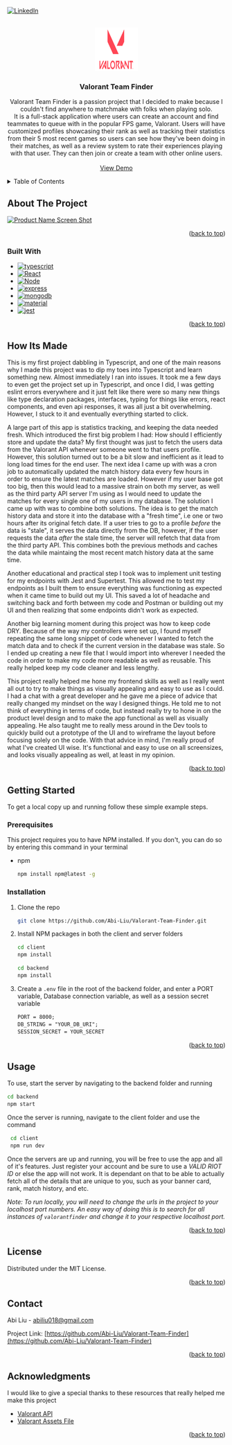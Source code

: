 <!-- Improved compatibility of back to top link: See: https://github.com/othneildrew/Best-README-Template/pull/73 -->

<a name="readme-top"></a>

<!--
*** Thanks for checking out the Best-README-Template. If you have a suggestion
*** that would make this better, please fork the repo and create a pull request
*** or simply open an issue with the tag "enhancement".
*** Don't forget to give the project a star!
*** Thanks again! Now go create something AMAZING! :D
-->

<!-- PROJECT SHIELDS -->
<!--
*** I'm using markdown "reference style" links for readability.
*** Reference links are enclosed in brackets [ ] instead of parentheses ( ).
*** See the bottom of this document for the declaration of the reference variables
*** for contributors-url, forks-url, etc. This is an optional, concise syntax you may use.
*** https://www.markdownguide.org/basic-syntax/#reference-style-links
-->

[![LinkedIn][linkedin-shield]][linkedin-url]

<!-- PROJECT LOGO -->
<br />
<div align="center">
  <a href="https://github.com/Abi-Liu/Valorant-Team-Finder">
    <img src="client/src/assets/LogoIcon.svg" alt="Logo" width="100" height="100">
  </a>

<h3 align="center">Valorant Team Finder</h3>

  <p align="center">
    Valorant Team Finder is a passion project that I decided to make because I couldn't find anywhere to matchmake with folks when playing solo.
    <br />
    It is a full-stack application where users can create an account and find teammates to queue with in the popular FPS game, Valorant. Users will have customized profiles showcasing their rank as well as tracking their statistics from their 5 most recent games so        users can see how they've been doing in their matches, as well as a review system to rate their experiences playing with that user. They can then join or create a team with other online users.
    <br />
    <br />
    <a href="https://valorantfinder.netlify.app/">View Demo</a>
 
  </p>
</div>

<!-- TABLE OF CONTENTS -->
<details>
  <summary>Table of Contents</summary>
  <ol>
    <li>
      <a href="#about-the-project">About The Project</a>
      <ul>
        <li><a href="#built-with">Built With</a></li>
      </ul>
    </li>
    <li>
      <a href = "#how-its-made">How It's Made</a>
    </li>
    <li>
      <a href="#getting-started">Getting Started</a>
      <ul>
        <li><a href="#prerequisites">Prerequisites</a></li>
        <li><a href="#installation">Installation</a></li>
      </ul>
    </li>
    <li><a href="#usage">Usage</a></li>
    <li><a href="#license">License</a></li>
    <li><a href="#contact">Contact</a></li>
    <li><a href="#acknowledgments">Acknowledgments</a></li>
  </ol>
</details>

<!-- ABOUT THE PROJECT -->

## About The Project

[![Product Name Screen Shot][product-screenshot]](https://example.com)

<p align="right">(<a href="#readme-top">back to top</a>)</p>

### Built With

- [![typescript][typescript]][typescript-url]
- [![React][react.js]][react-url]
- [![Node][node.js]][node-url]
- [![express][express]][express-url]
- [![mongodb][mongodb]][mongodb-url]
- [![material][material]][material-url]
- [![jest][jest]][jest-url]

<p align="right">(<a href="#readme-top">back to top</a>)</p>

<!-- HOW ITS MADE -->

## How Its Made

This is my first project dabbling in Typescript, and one of the main reasons why I made this project was to dip my toes into Typescript and learn something new. Almost immediately I ran into issues. It took me a few days to even get the project set up in Typescript, and once I did, I was getting eslint errors everywhere and it just felt like there were so many new things like type declaration packages, interfaces, typing for things like errors, react components, and even api responses, it was all just a bit overwhelming. However, I stuck to it and eventually everything started to click.

A large part of this app is statistics tracking, and keeping the data needed fresh. Which introduced the first big problem I had: How should I efficiently store and update the data?
My first thought was just to fetch the users data from the Valorant API whenever someone went to that users profile. However, this solution turned out to be a bit slow and inefficient as it lead to long load times for the end user. The next idea I came up with was a cron job to automatically updated the match history data every few hours in order to ensure the latest matches are loaded. However if my user base got too big, then this would lead to a massive strain on both my server, as well as the third party API server I'm using as I would need to update the matches for every single one of my users in my database. The solution I came up with was to combine both solutions. The idea is to get the match history data and store it into the database with a "fresh time", i.e one or two hours after its original fetch date. If a user tries to go to a profile _before_ the data is "stale", it serves the data directly from the DB, however, if the user requests the data _after_ the stale time, the server will refetch that data from the third party API. This combines both the previous methods and caches the data while maintaing the most recent match history data at the same time.

Another educational and practical step I took was to implement unit testing for my endpoints with Jest and Supertest. This allowed me to test my endpoints as I built them to ensure everything was functioning as expected when it came time to build out my UI. This saved a lot of headache and switching back and forth between my code and Postman or building out my UI and then realizing that some endpoints didn't work as expected.

Another big learning moment during this project was how to keep code DRY. Because of the way my controllers were set up, I found myself repeating the same long snippet of code whenever I wanted to fetch the match data and to check if the current version in the database was stale. So I ended up creating a new file that I would import into wherever I needed the code in order to make my code more readable as well as reusable. This really helped keep my code cleaner and less lengthy.

This project really helped me hone my frontend skills as well as I really went all out to try to make things as visually appealing and easy to use as I could. I had a chat with a great developer and he gave me a piece of advice that really changed my mindset on the way I designed things. He told me to not think of everything in terms of code, but instead really try to hone in on the product level design and to make the app functional as well as visually appealing. He also taught me to really mess around in the Dev tools to quickly build out a prototype of the UI and to wireframe the layout before focusing solely on the code. With that advice in mind, I'm really proud of what I've created UI wise. It's functional and easy to use on all screensizes, and looks visually appealing as well, at least in my opinion.

<p align="right">(<a href="#readme-top">back to top</a>)</p>

<!-- GETTING STARTED -->

## Getting Started

To get a local copy up and running follow these simple example steps.

### Prerequisites

This project requires you to have NPM installed. If you don't, you can do so by entering this command in your terminal

- npm
  ```sh
  npm install npm@latest -g
  ```

### Installation

1. Clone the repo
   ```sh
   git clone https://github.com/Abi-Liu/Valorant-Team-Finder.git
   ```
2. Install NPM packages in both the client and server folders
   ```sh
   cd client
   npm install
   ```
   ```sh
   cd backend
   npm install
   ```
3. Create a `.env` file in the root of the backend folder, and enter a PORT variable, Database connection variable, as well as a session secret variable
   ```md
   PORT = 8000;
   DB_STRING = "YOUR_DB_URI";
   SESSION_SECRET = YOUR_SECRET
   ```

<p align="right">(<a href="#readme-top">back to top</a>)</p>

<!-- USAGE EXAMPLES -->

## Usage

To use, start the server by navigating to the backend folder and running

```sh
cd backend
npm start
```

Once the server is running, navigate to the client folder and use the command

```sh
 cd client
 npm run dev
```

Once the servers are up and running, you will be free to use the app and all of it's features. Just register your account and be sure to use a _VALID RIOT ID_ or else the app will not work. It is dependant on that to be able to actually fetch all of the details that are unique to you, such as your banner card, rank, match history, and etc.

_Note: To run locally, you will need to change the urls in the project to your localhost port numbers. An easy way of doing this is to search for all instances of `valorantfinder` and change it to your respective localhost port._

<p align="right">(<a href="#readme-top">back to top</a>)</p>

<!-- LICENSE -->

## License

Distributed under the MIT License.

<p align="right">(<a href="#readme-top">back to top</a>)</p>

<!-- CONTACT -->

## Contact

Abi Liu - abiliu018@gmail.com

Project Link: [https://github.com/Abi-Liu/Valorant-Team-Finder](https://github.com/Abi-Liu/Valorant-Team-Finder)

<p align="right">(<a href="#readme-top">back to top</a>)</p>

<!-- ACKNOWLEDGMENTS -->

## Acknowledgments

I would like to give a special thanks to these resources that really helped me make this project

- [Valorant API](https://github.com/Henrik-3/unofficial-valorant-api)
- [Valorant Assets File](<https://www.figma.com/file/yeusbXGVd3uaeZetmzFavP/VALORANT-Graphic-Assets-(Community)?type=design&node-id=106-124&mode=design&t=UCzXgjLqZPLs54rK-0>)

<p align="right">(<a href="#readme-top">back to top</a>)</p>

<!-- MARKDOWN LINKS & IMAGES -->
<!-- https://www.markdownguide.org/basic-syntax/#reference-style-links -->

[contributors-shield]: https://img.shields.io/github/contributors/Abi-Liu/Valorant-Team-Finder.svg?style=for-the-badge
[contributors-url]: https://github.com/Abi-Liu/Valorant-Team-Finder/graphs/contributors
[forks-shield]: https://img.shields.io/github/forks/Abi-Liu/Valorant-Team-Finder.svg?style=for-the-badge
[forks-url]: https://github.com/Abi-Liu/Valorant-Team-Finder/network/members
[stars-shield]: https://img.shields.io/github/stars/Abi-Liu/Valorant-Team-Finder.svg?style=for-the-badge
[stars-url]: https://github.com/Abi-Liu/Valorant-Team-Finder/stargazers
[issues-shield]: https://img.shields.io/github/issues/Abi-Liu/Valorant-Team-Finder.svg?style=for-the-badge
[issues-url]: https://github.com/Abi-Liu/Valorant-Team-Finder/issues
[license-shield]: https://img.shields.io/github/license/Abi-Liu/Valorant-Team-Finder.svg?style=for-the-badge
[license-url]: https://github.com/Abi-Liu/Valorant-Team-Finder/blob/master/LICENSE.txt
[linkedin-shield]: https://img.shields.io/badge/-LinkedIn-black.svg?style=for-the-badge&logo=linkedin&colorB=555
[linkedin-url]: https://linkedin.com/in/abiliu
[product-screenshot]: images/screenshot.png
[React.js]: https://img.shields.io/badge/React-20232A?style=for-the-badge&logo=react&logoColor=61DAFB
[React-url]: https://reactjs.org/
[node.js]: https://img.shields.io/badge/Node.js-43853D?style=for-the-badge&logo=node.js&logoColor=white
[node-url]: https://nodejs.org/en
[express]: https://img.shields.io/badge/Express.js-404D59?style=for-the-badge
[express-url]: https://expressjs.com/
[mongodb]: https://img.shields.io/badge/MongoDB-4EA94B?style=for-the-badge&logo=mongodb&logoColor=white
[mongodb-url]: https://www.mongodb.com/
[material]: https://img.shields.io/badge/Material--UI-0081CB?style=for-the-badge&logo=material-ui&logoColor=white
[material-url]: https://mui.com/
[typescript]: https://img.shields.io/badge/TypeScript-007ACC?style=for-the-badge&logo=typescript&logoColor=white
[typescript-url]: https://www.typescriptlang.org/
[jest]: https://img.shields.io/badge/Jest-323330?style=for-the-badge&logo=Jest&logoColor=white
[jest-url]: https://jestjs.io/
